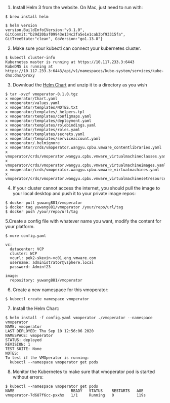 1. Install Helm 3 from the website. On Mac, just need to run with:

  ```
  $ brew install helm

  $ helm version
  version.BuildInfo{Version:"v3.1.0", GitCommit:"b29d20baf09943e134c2fa5e1e1cab3bf93315fa", GitTreeState:"clean", GoVersion:"go1.13.8"}
  ```
2. Make sure your kubectl can connect your kubernetes cluster.

  ```
  $ kubectl cluster-info
  Kubernetes master is running at https://10.117.233.3:6443
  KubeDNS is running at https://10.117.233.3:6443/api/v1/namespaces/kube-system/services/kube-dns:dns/proxy

  ```

3. Download the [Helm Chart][71855504] and unzip it to a directory as you wish

  ```
  $ tar -xvzf vmoperator-0.1.0.tgz
  x vmoperator/Chart.yaml
  x vmoperator/values.yaml
  x vmoperator/templates/NOTES.txt
  x vmoperator/templates/_helpers.tpl
  x vmoperator/templates/configmaps.yaml
  x vmoperator/templates/deployment.yaml
  x vmoperator/templates/rolebindings.yaml
  x vmoperator/templates/roles.yaml
  x vmoperator/templates/secrets.yaml
  x vmoperator/templates/serviceaccount.yaml
  x vmoperator/.helmignore
  x vmoperator/crds/vmoperator.wangyu.cpbu.vmware_contentlibraries.yaml
  x vmoperator/crds/vmoperator.wangyu.cpbu.vmware_virtualmachineclasses.yaml
  x vmoperator/crds/vmoperator.wangyu.cpbu.vmware_virtualmachineimages.yaml
  x vmoperator/crds/vmoperator.wangyu.cpbu.vmware_virtualmachines.yaml
  x vmoperator/crds/vmoperator.wangyu.cpbu.vmware_virtualmachinesetresourcepolicies.yaml
  ```
4. If your cluster cannot access the internet, you should pull the image to your local desktop and push it to your private image repos:

  ```
  $ docker pull yuwang881/vmoperator
  $ docker tag yuwang881/vmoperator /your/repo/url/tag
  $ docker push /your/repo/url/tag
  ```
5.Create a config file with whatever name you want, modify the content for your platform.

  ```
  $ more config.yaml

  vc:
    datacenter: VCP
    cluster: WCP
    vcurl: pek2-skevin-vc01.eng.vmware.com
    username: administrator@vsphere.local
    password: Admin!23

  image:
    repository: yuwang881/vmoperator
  ```

6. Create a new namespace for this vmoperator:

  ```
  $ kubectl create namespace vmoperator
  ```

7. Install the Helm Chart:

  ```
  $ helm install -f config.yaml vmoperator ./vmoperator --namespace vmoperator
  NAME: vmoperator
  LAST DEPLOYED: Thu Sep 10 12:56:06 2020
  NAMESPACE: vmoperator
  STATUS: deployed
  REVISION: 1
  TEST SUITE: None
  NOTES:
  To test if the VMOperator is running:
    kubectl --namespace vmoperator get pods
  ```

8. Monitor the Kubernetes to make sure that vmoperator pod is started without errors:

  ```
  $ kubectl --namespace vmoperator get pods
  NAME                         READY   STATUS    RESTARTS   AGE
  vmoperator-7d687f6cc-pxxhx   1/1     Running   0          119s
  ```


[71855504]: ../deployment/vmoperator-0.1.0.tgz "Helm Chart"
